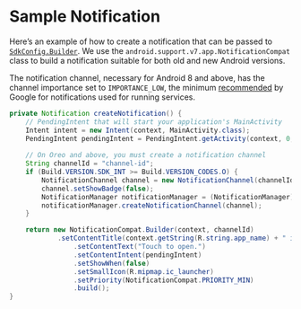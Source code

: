 # Sample Notification

Here’s an example of how to create a notification that can be passed to [`SdkConfig.Builder`](../../../api-reference/android/sdkconfig/sdkconfig-builder.md). We use the `android.support.v7.app.NotificationCompat` class to build a notification suitable for both old and new Android versions.

The notification channel, necessary for Android 8 and above, has the channel importance set to `IMPORTANCE_LOW`, the minimum [recommended](https://developer.android.com/reference/android/app/NotificationManager#IMPORTANCE_MIN) by Google for notifications used for running services.

```java
private Notification createNotification() {
    // PendingIntent that will start your application's MainActivity
    Intent intent = new Intent(context, MainActivity.class);
    PendingIntent pendingIntent = PendingIntent.getActivity(context, 0, intent, 0);
     
    // On Oreo and above, you must create a notification channel
    String channelId = "channel-id";
    if (Build.VERSION.SDK_INT >= Build.VERSION_CODES.O) {
        NotificationChannel channel = new NotificationChannel(channelId, "Channel name", NotificationManager.IMPORTANCE_LOW);
        channel.setShowBadge(false);
        NotificationManager notificationManager = (NotificationManager) context.getSystemService(Context.NOTIFICATION_SERVICE);
        notificationManager.createNotificationChannel(channel);
    }

    return new NotificationCompat.Builder(context, channelId)
            .setContentTitle(context.getString(R.string.app_name) + " is running")
                .setContentText("Touch to open.")
                .setContentIntent(pendingIntent)
                .setShowWhen(false)
                .setSmallIcon(R.mipmap.ic_launcher)
                .setPriority(NotificationCompat.PRIORITY_MIN)
                .build();
}
```



